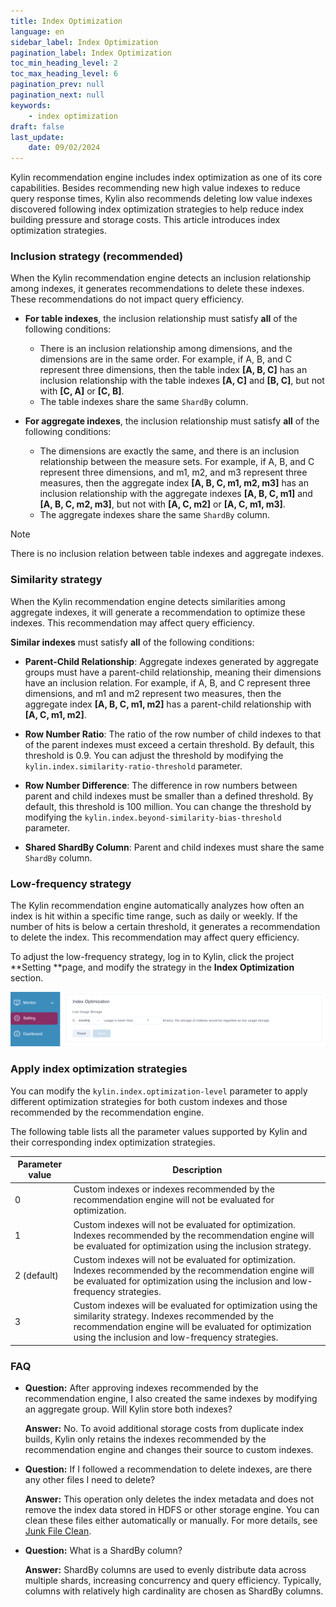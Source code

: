 ```yaml
---
title: Index Optimization
language: en
sidebar_label: Index Optimization
pagination_label: Index Optimization
toc_min_heading_level: 2
toc_max_heading_level: 6
pagination_prev: null
pagination_next: null
keywords:
    - index optimization
draft: false
last_update:
    date: 09/02/2024
---
```


Kylin recommendation engine includes index optimization as one of its core capabilities. Besides recommending new high value indexes to reduce query response times, Kylin also recommends deleting low value indexes discovered following index optimization strategies to help reduce index building pressure and storage costs. This article introduces index optimization strategies.

### **Inclusion strategy (recommended)** 

When the Kylin recommendation engine detects an inclusion relationship among indexes, it generates recommendations to delete these indexes. These recommendations do not impact query efficiency.

- **For table indexes**, the inclusion relationship must satisfy **all** of the following conditions:
  - There is an inclusion relationship among dimensions, and the dimensions are in the same order. For example, if A, B, and C represent three dimensions, then the table index **[A, B, C]** has an inclusion relationship with the table indexes **[A, C]** and **[B, C]**, but not with **[C, A]** or **[C, B]**.
  - The table indexes share the same `ShardBy` column.

- **For aggregate indexes**, the inclusion relationship must satisfy **all** of the following conditions:
  - The dimensions are exactly the same, and there is an inclusion relationship between the measure sets. For example, if A, B, and C represent three dimensions, and m1, m2, and m3 represent three measures, then the aggregate index **[A, B, C, m1, m2, m3]** has an inclusion relationship with the aggregate indexes **[A, B, C, m1]** and **[A, B, C, m2, m3]**, but not with **[A, C, m2]** or **[A, C, m1, m3]**.
  - The aggregate indexes share the same `ShardBy` column.

> [!NOTE]
>
> There is no inclusion relation between table indexes and aggregate indexes.  

### **Similarity strategy**

When the Kylin recommendation engine detects similarities among aggregate indexes, it will generate a recommendation to optimize these indexes. This recommendation may affect query efficiency. 

**Similar indexes** must satisfy **all** of the following conditions:

- **Parent-Child Relationship**: Aggregate indexes generated by aggregate groups must have a parent-child relationship, meaning their dimensions have an inclusion relation. For example, if A, B, and C represent three dimensions, and m1 and m2 represent two measures, then the aggregate index **[A, B, C, m1, m2]** has a parent-child relationship with **[A, C, m1, m2]**.

- **Row Number Ratio**: The ratio of the row number of child indexes to that of the parent indexes must exceed a certain threshold. By default, this threshold is 0.9. You can adjust the threshold by modifying the `kylin.index.similarity-ratio-threshold` parameter.

- **Row Number Difference**: The difference in row numbers between parent and child indexes must be smaller than a defined threshold. By default, this threshold is 100 million. You can change the threshold by modifying the `kylin.index.beyond-similarity-bias-threshold` parameter.

- **Shared ShardBy Column**: Parent and child indexes must share the same `ShardBy` column.

### **Low-frequency strategy** 

The Kylin recommendation engine automatically analyzes how often an index is hit within a specific time range, such as daily or weekly. If the number of hits is below a certain threshold, it generates a recommendation to delete the index. This recommendation may affect query efficiency.

To adjust the low-frequency strategy, log in to Kylin, click the project **Setting **page, and modify the strategy in the **Index Optimization** section.

![](../images/low_usage.png)

### **Apply index optimization strategies**

You can modify the `kylin.index.optimization-level` parameter to apply different optimization strategies for both custom indexes and those recommended by the recommendation engine.

The following table lists all the parameter values supported by Kylin and their corresponding index optimization strategies.

| **Parameter value** | **Description**                                              |
| ------------------- | ------------------------------------------------------------ |
| 0                   | Custom indexes or indexes recommended by the recommendation engine will not be evaluated for optimization. |
| 1                   | Custom indexes will not be evaluated for optimization.  Indexes recommended by the recommendation engine will be evaluated for optimization using the inclusion strategy. |
| 2 (default)         | Custom indexes will not be evaluated for optimization. Indexes recommended by the recommendation engine will be evaluated for optimization using the inclusion and low-frequency strategies. |
| 3                   | Custom indexes will be evaluated for optimization using the similarity strategy.  Indexes recommended by the recommendation engine will be evaluated for optimization using the inclusion and low-frequency strategies. |

### **FAQ**

- **Question:** After approving indexes recommended by the recommendation engine, I also created the same indexes by modifying an aggregate group. Will Kylin store both indexes?
  
  **Answer:** No. To avoid additional storage costs from duplicate index builds, Kylin only retains the indexes recommended by the recommendation engine and changes their source to custom indexes.

- **Question:** If I followed a recommendation to delete indexes, are there any other files I need to delete?
  
  **Answer:** This operation only deletes the index metadata and does not remove the index data stored in HDFS or other storage engine. You can clean these files either automatically or manually. For more details, see [Junk File Clean](../../../operations/system-operation/junk_file_clean.md).

- **Question:** What is a ShardBy column?
  
  **Answer:** ShardBy columns are used to evenly distribute data across multiple shards, increasing concurrency and query efficiency. Typically, columns with relatively high cardinality are chosen as ShardBy columns.



